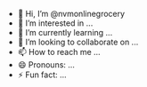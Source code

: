 - 👋 Hi, I’m @nvmonlinegrocery
- 👀 I’m interested in ...
- 🌱 I’m currently learning ...
- 💞️ I’m looking to collaborate on ...
- 📫 How to reach me ...
- 😄 Pronouns: ...
- ⚡ Fun fact: ...

<!---
nvmonlinegrocery/nvmonlinegrocery is a ✨ special ✨ repository because its `README.md` (this file) appears on your GitHub profile.
You can click the Preview link to take a look at your changes.
--->
